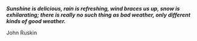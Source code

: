 _**Sunshine is delicious, rain is refreshing, wind braces us up, snow is exhilarating; there is really no such thing as bad weather, only different kinds of good weather.**_

John Ruskin